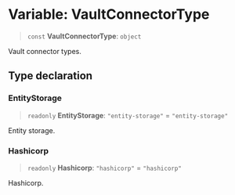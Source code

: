 # Variable: VaultConnectorType

> `const` **VaultConnectorType**: `object`

Vault connector types.

## Type declaration

### EntityStorage

> `readonly` **EntityStorage**: `"entity-storage"` = `"entity-storage"`

Entity storage.

### Hashicorp

> `readonly` **Hashicorp**: `"hashicorp"` = `"hashicorp"`

Hashicorp.
